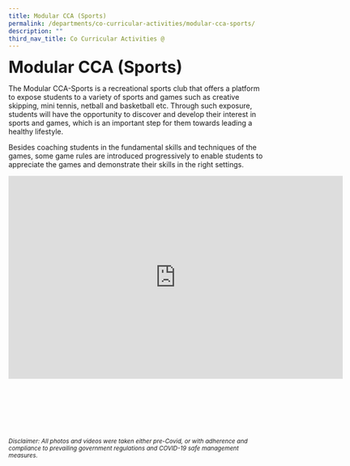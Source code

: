 ```yaml
---
title: Modular CCA (Sports)
permalink: /departments/co-curricular-activities/modular-cca-sports/
description: ""
third_nav_title: Co Curricular Activities @
---
```


<b><font size="6">Modular CCA (Sports)</font></b>

The Modular CCA-Sports is a recreational sports club that offers a platform to expose students to a variety of sports and games such as creative skipping, mini tennis, netball and basketball etc. Through such exposure, students will have the opportunity to discover and develop their interest in sports and games, which is an important step for them towards leading a healthy lifestyle.

Besides coaching students in the fundamental skills and techniques of the games, some game rules are introduced progressively to enable students to appreciate the games and demonstrate their skills in the right settings.

<center>
	
<iframe allowfullscreen="true" height="400" width="660" frameborder="0" src="https://docs.google.com/presentation/d/e/2PACX-1vTpCCYz4OxeF5nHO9jdxo6p35le6eQIrgEG7UTWodU4PHA8iX-wwvxz_CqI4urXilWzME8GDWOHo-x1/embed?start=true&amp;loop=true&amp;delayms=5000"></iframe>

</center>

<br><br><br><br><br><br>
<sup>_Disclaimer: All photos and videos were taken either pre-Covid, or with adherence and compliance to prevailing government regulations and COVID-19 safe management measures._</sup>